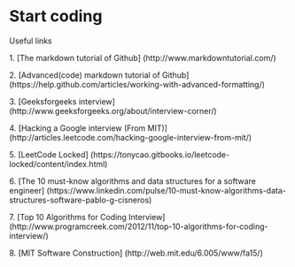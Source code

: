 # Start coding

Useful links
<p>1. [The markdown tutorial of Github] (http://www.markdowntutorial.com/)
<p>2. [Advanced(code) markdown tutorial of Github] (https://help.github.com/articles/working-with-advanced-formatting/)
<p>3. [Geeksforgeeks interview] (http://www.geeksforgeeks.org/about/interview-corner/)
<p>4. [Hacking a Google interview (From MIT)] (http://articles.leetcode.com/hacking-google-interview-from-mit/)
<p>5. [LeetCode Locked] (https://tonycao.gitbooks.io/leetcode-locked/content/index.html)
<p>6. [The 10 must-know algorithms and data structures for a software engineer] (https://www.linkedin.com/pulse/10-must-know-algorithms-data-structures-software-pablo-g-cisneros)
<p>7. [Top 10 Algorithms for Coding Interview] (http://www.programcreek.com/2012/11/top-10-algorithms-for-coding-interview/)
<p>8. [MIT Software Construction] (http://web.mit.edu/6.005/www/fa15/)
